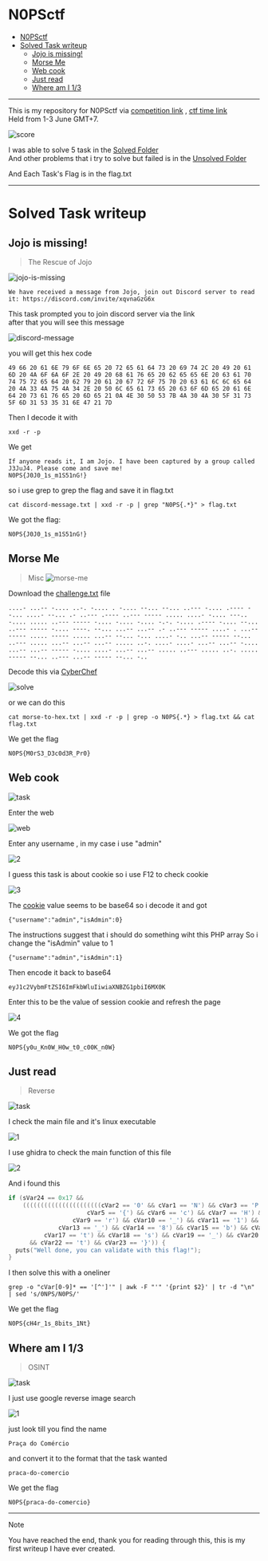 # N0PSctf
- [N0PSctf](#n0psctf)
- [Solved Task writeup](#solved-task-writeup)
  - [Jojo is missing!](#jojo-is-missing)
  - [Morse Me](#morse-me)
  - [Web cook](#web-cook)
  - [Just read](#just-read)
  - [Where am I 1/3](#where-am-i-13)
---
This is my repository for N0PSctf via [<ins>competition link<ins>](https://ctf.nops.re/) , [<ins>ctf time link<ins>](https://ctftime.org/event/2358) <br>
Held from 1-3 June GMT+7.

![score](resource/score.png)

I was able to solve 5 task in the [Solved Folder](SOLVED/) <br>
And other problems that i try to solve but failed is in the [Unsolved Folder](UNSOLVED/)

And Each Task's Flag is in the flag.txt

<!---Other tasks that i solved after the competition ended will be in the [Try Folder](TRY/)-->


---

# Solved Task writeup
## Jojo is missing! 
> The Rescue of Jojo

![jojo-is-missing](resource/jojo-is-missing/task.png)
```
We have received a message from Jojo, join out Discord server to read it: https://discord.com/invite/xqvnaGzG6x
```

This task prompted you to join discord server via the link<br>
after that you will see this message

![discord-message](resource/jojo-is-missing/discord-message.png)<br>

you will get this hex code<br>
```
49 66 20 61 6E 79 6F 6E 65 20 72 65 61 64 73 20 69 74 2C 20 49 20 61 6D 20 4A 6F 6A 6F 2E 20 49 20 68 61 76 65 20 62 65 65 6E 20 63 61 70 74 75 72 65 64 20 62 79 20 61 20 67 72 6F 75 70 20 63 61 6C 6C 65 64 20 4A 33 4A 75 4A 34 2E 20 50 6C 65 61 73 65 20 63 6F 6D 65 20 61 6E 64 20 73 61 76 65 20 6D 65 21 0A 4E 30 50 53 7B 4A 30 4A 30 5F 31 73 5F 6D 31 53 35 31 6E 47 21 7D
```
Then I decode it with <br>
```
xxd -r -p
```
We get 
```
If anyone reads it, I am Jojo. I have been captured by a group called J3JuJ4. Please come and save me!
N0PS{J0J0_1s_m1S51nG!}
```
so i use grep to grep the flag and save it in flag.txt
```
cat discord-message.txt | xxd -r -p | grep "N0PS{.*}" > flag.txt
```
We got the flag:
``` 
N0PS{J0J0_1s_m1S51nG!}
```
## Morse Me
> Misc
![morse-me](resource/morse-me/task.png)<br>

Download the [challenge.txt](/SOLVED/morse-me/challenge.txt) file<br>
```
....- ...-- -.... ..-. -.... . -.... --... --... ..--- -.... .---- --... ....- --... .- ..--- .---- ..--- ----- ..... ....- -.... ---.. -.... ..... ..--- ----- -.... -.... -.... -.-. -.... .---- -.... --... ..--- ----- -.... ----. --... ...-- ...-- .- ..--- ----- ....- . ...-- ----- ..... ----- ..... ...-- --... -... ....- -.. ...-- ----- --... ..--- ..... ...-- ...-- ...-- ..... ..-. ....- ....- ...-- ...-- -.... ...-- ...-- ----- -.... ....- ...-- ...-- ..... ..--- ..... ..-. ..... ----- --... ..--- ...-- ----- --... -..
```
Decode this via [CyberChef](https://gchq.github.io/CyberChef/)<br>

![solve](resource/morse-me/solve.png)<br>

or we can do this
```
cat morse-to-hex.txt | xxd -r -p | grep -o N0PS{.*} > flag.txt && cat flag.txt
```
We get the flag
```
N0PS{M0rS3_D3c0d3R_Pr0}
```
## Web cook
![task](resource/web-cook/task.png)<br>

Enter the web

![web](resource/web-cook/web.png)<br>

Enter any username , in my case i use "admin"

![2](resource/web-cook/2.png)<br>

I guess this task is about cookie so i use F12 to check cookie

![3](resource/web-cook/3.png)<br>

The [cookie](SOLVED\web-cook\cook.txt) value seems to be base64 so i decode it and got
```
{"username":"admin","isAdmin":0}
```
The instructions suggest that i should do something wiht this PHP array
So i change the "isAdmin" value to 1 
```
{"username":"admin","isAdmin":1}
```
Then encode it back to base64
```
eyJ1c2VybmFtZSI6ImFkbWluIiwiaXNBZG1pbiI6MX0K
```
Enter this to be the value of session cookie and refresh the page 

![4](resource/web-cook/4.png)<br>

We got the flag
```
N0PS{y0u_Kn0W_H0w_t0_c00K_n0W}
```
## Just read
> Reverse

![task](resource/just-read/task.png)<br>

I check the main file and it's linux executable

![1](resource/just-read/1.png)<br>

I use ghidra to check the main function of this file

![2](resource/just-read/2.png)<br>

And i found this 

```c
if (sVar24 == 0x17 &&
    ((((((((((((((((((((((cVar2 == '0' && cVar1 == 'N') && cVar3 == 'P') && cVar4 == 'S') &&
                      cVar5 == '{') && cVar6 == 'c') && cVar7 == 'H') && cVar8 == '4') &&
                  cVar9 == 'r') && cVar10 == '_') && cVar11 == '1') && cVar12 == 's') &&
              cVar13 == '_') && cVar14 == '8') && cVar15 == 'b') && cVar16 == 'i') &&
          cVar17 == 't') && cVar18 == 's') && cVar19 == '_') && cVar20 == '1') && cVar21 == 'N')
      && cVar22 == 't') && cVar23 == '}')) {
  puts("Well done, you can validate with this flag!");
}
```
I then solve this with a oneliner
```
grep -o "cVar[0-9]* == '[^']'" | awk -F "'" '{print $2}' | tr -d "\n" | sed 's/0NPS/N0PS/'
```
We get the flag
```
N0PS{cH4r_1s_8bits_1Nt}
```
## Where am I 1/3
> OSINT

![task](resource/where-am-i-1-3/task.png)<br>

I just use google reverse image search 

![1](resource/where-am-i-1-3/1.png)<br>

just look till you find the name
```
Praça do Comércio
```
and convert it to the format that the task wanted
```
praca-do-comercio
```
We get the flag
```
N0PS{praca-do-comercio}
```
---
> [!NOTE]
> You have reached the end, thank you for reading through this, this is my first writeup I have ever created.